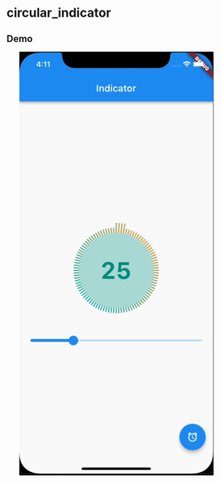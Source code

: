 # circular_indicator

## Demo
<p align="center">
  <img src="https://github.com/quangkhuongduy0195/circular_indicator/blob/main/example/demo/demo.gif" alt="sample gif"/>
</p>

